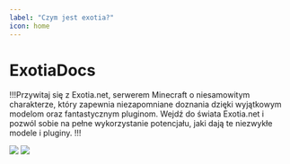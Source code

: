 ```yaml
---
label: "Czym jest exotia?"
icon: home
---
```


# ExotiaDocs
!!!Przywitaj się z Exotia.net, serwerem Minecraft o niesamowitym charakterze, 
 który zapewnia niezapomniane doznania dzięki wyjątkowym modelom oraz fantastycznym 
 pluginom. Wejdź do świata Exotia.net i pozwól sobie na pełne wykorzystanie potencjału, 
 jaki dają te niezwykłe modele i pluginy.
!!!

![](https://i.imgur.com/i63rH58.png)
![](https://i.imgur.com/eNCtkqe.png)
